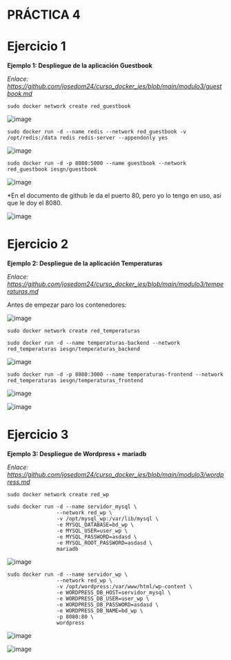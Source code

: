 # PRÁCTICA 4

# Ejercicio 1

**Ejemplo 1: Despliegue de la aplicación Guestbook**

_Enlace: https://github.com/josedom24/curso_docker_ies/blob/main/modulo3/guestbook.md_

```sudo docker network create red_guestbook```

![image](https://user-images.githubusercontent.com/114391559/222420509-b9b609d2-18a8-4496-9d50-d8cf891f96ef.png)

```sudo docker run -d --name redis --network red_guestbook -v /opt/redis:/data redis redis-server --appendonly yes```

![image](https://user-images.githubusercontent.com/114391559/222420567-0fdb1f03-efa2-48db-aee6-22f9a58b27fc.png)

```sudo docker run -d -p 8080:5000 --name guestbook --network red_guestbook iesgn/guestbook```

![image](https://user-images.githubusercontent.com/114391559/222420625-80ad0e1a-71ef-4950-ae54-e7b4a0ef830e.png)

*En el documento de github le da el puerto 80, pero yo lo tengo en uso, asi que le doy el 8080.

![image](https://user-images.githubusercontent.com/114391559/222420669-28b61f0c-2f8f-4ac0-96b6-edc907d92bb0.png)

# Ejercicio 2

**Ejemplo 2: Despliegue de la aplicación Temperaturas**

_Enlace: https://github.com/josedom24/curso_docker_ies/blob/main/modulo3/temperaturas.md_

Antes de empezar paro los contenedores:

![image](https://user-images.githubusercontent.com/114391559/222420928-ba5f1301-63ad-4717-b197-043b64127601.png)

```sudo docker network create red_temperaturas```

```sudo docker run -d --name temperaturas-backend --network red_temperaturas iesgn/temperaturas_backend```

![image](https://user-images.githubusercontent.com/114391559/222421039-a49ff38c-cea9-4ce7-910d-1df6527e2961.png)

```sudo docker run -d -p 8080:3000 --name temperaturas-frontend --network red_temperaturas iesgn/temperaturas_frontend```

![image](https://user-images.githubusercontent.com/114391559/222421064-b424805b-8b15-4a31-8f97-2c23a5522e63.png)

![image](https://user-images.githubusercontent.com/114391559/222421098-20d66133-04ab-41f3-8dae-515b9fa82de3.png)

# Ejercicio 3

**Ejemplo 3: Despliegue de Wordpress + mariadb**

_Enlace: https://github.com/josedom24/curso_docker_ies/blob/main/modulo3/wordpress.md_

```sudo docker network create red_wp```

```
sudo docker run -d --name servidor_mysql \
                --network red_wp \
                -v /opt/mysql_wp:/var/lib/mysql \
                -e MYSQL_DATABASE=bd_wp \
                -e MYSQL_USER=user_wp \
                -e MYSQL_PASSWORD=asdasd \
                -e MYSQL_ROOT_PASSWORD=asdasd \
                mariadb
 ```

![image](https://user-images.githubusercontent.com/114391559/222421329-c06daa34-8125-464c-b337-7ba96193fdc6.png)

```
sudo docker run -d --name servidor_wp \
                --network red_wp \
                -v /opt/wordpress:/var/www/html/wp-content \
                -e WORDPRESS_DB_HOST=servidor_mysql \
                -e WORDPRESS_DB_USER=user_wp \
                -e WORDPRESS_DB_PASSWORD=asdasd \
                -e WORDPRESS_DB_NAME=bd_wp \
                -p 8080:80 \
                wordpress
```

![image](https://user-images.githubusercontent.com/114391559/222421411-2673552c-2a3e-49a0-85c5-aab58a83f912.png)

![image](https://user-images.githubusercontent.com/114391559/222421441-4549a3ec-5818-4c15-82c8-71d283bde735.png)
